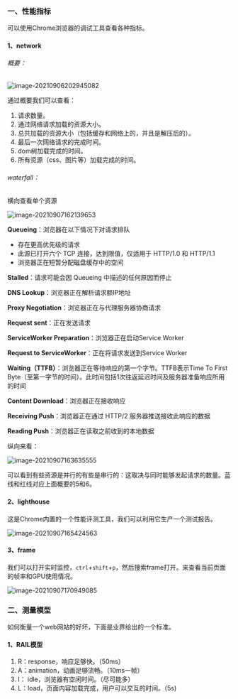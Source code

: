 ### 一、性能指标

可以使用Chrome浏览器的调试工具查看各种指标。

#### 1、network

###### 概要：

![image-20210906202945082](C:\Users\h30012943\AppData\Roaming\Typora\typora-user-images\image-20210906202945082.png)

通过概要我们可以查看：

1. 请求数量。
2. 通过网络请求加载的资源大小。
3. 总共加载的资源大小（包括缓存和网络上的，并且是解压后的）。
4. 最后一次网络请求的完成时间。
5. dom树加载完成的时间。
6. 所有资源（css、图片等）加载完成的时间。

###### waterfall：

横向查看单个资源

![image-20210907162139653](C:\Users\h30012943\AppData\Roaming\Typora\typora-user-images\image-20210907162139653.png)

**Queueing**：浏览器在以下情况下对请求排队

- 存在更高优先级的请求
- 此源已打开六个 TCP 连接，达到限值，仅适用于 HTTP/1.0 和 HTTP/1.1
- 浏览器正在短暂分配磁盘缓存中的空间

**Stalled**：请求可能会因 Queueing 中描述的任何原因而停止

**DNS Lookup**：浏览器正在解析请求额IP地址

**Proxy Negotiation**：浏览器正在与代理服务器协商请求

**Request sent**：正在发送请求

**ServiceWorker Preparation**：浏览器正在启动Service Worker

**Request to ServiceWorker**：正在将请求发送到Service Worker

**Waiting（TTFB）**：浏览器正在等待响应的第一个字节。TTFB表示Time To First Byte（至第一字节的时间）。此时间包括1次往返延迟时间及服务器准备响应所用的时间

**Content Download**：浏览器正在接收响应

**Receiving Push**：浏览器正在通过 HTTP/2 服务器推送接收此响应的数据

**Reading Push**：浏览器正在读取之前收到的本地数据

纵向来看：

![image-20210907163635555](C:\Users\h30012943\AppData\Roaming\Typora\typora-user-images\image-20210907163635555.png)

可以看到有些资源是并行的有些是串行的：这取决与同时能够发起请求的数量。蓝线和红线对应上面概要的5和6。

#### 2、lighthouse

这是Chrome内置的一个性能评测工具，我们可以利用它生产一个测试报告。

![image-20210907165424563](C:\Users\h30012943\AppData\Roaming\Typora\typora-user-images\image-20210907165424563.png)

#### 3、frame

我们可以打开实时监控，`ctrl`+`shift`+`p`，然后搜索frame打开。来查看当前页面的帧率和GPU使用情况。



![image-20210907170949085](C:\Users\h30012943\AppData\Roaming\Typora\typora-user-images\image-20210907170949085.png)

### 二、测量模型

如何衡量一个web网站的好坏，下面是业界给出的一个标准。

#### 1、RAIL模型

1. R：response，响应足够快。（50ms）
2. A：animation，动画足够流畅。（10ms一帧）
3. I： idle，浏览器有空闲时间。（尽可能多）
4. L：load，页面内容加载完成，用户可以交互的时间。（5s)

